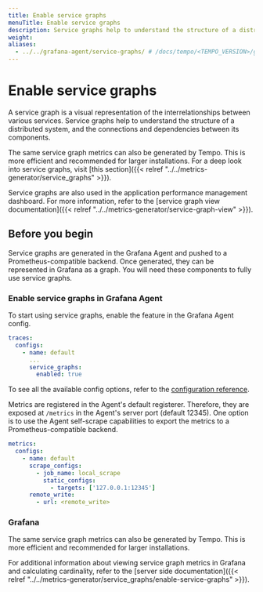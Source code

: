 ```yaml
---
title: Enable service graphs
menuTitle: Enable service graphs
description: Service graphs help to understand the structure of a distributed system, and the connections and dependencies between its components.
weight:
aliases:
  - ../../grafana-agent/service-graphs/ # /docs/tempo/<TEMPO_VERSION>/grafana-agent/service-graphs/
---
```


# Enable service graphs

A service graph is a visual representation of the interrelationships between various services.
Service graphs help to understand the structure of a distributed system,
and the connections and dependencies between its components.

The same service graph metrics can also be generated by Tempo.
This is more efficient and recommended for larger installations.
For a deep look into service graphs, visit [this section]({{< relref "../../metrics-generator/service_graphs" >}}).

Service graphs are also used in the application performance management dashboard.
For more information, refer to the [service graph view documentation]({{< relref "../../metrics-generator/service-graph-view" >}}).

## Before you begin

Service graphs are generated in the Grafana Agent and pushed to a Prometheus-compatible backend.
Once generated, they can be represented in Grafana as a graph.
You will need these components to fully use service graphs.

### Enable service graphs in Grafana Agent

To start using service graphs, enable the feature in the Grafana Agent config.

```yaml
traces:
  configs:
    - name: default
      ...
      service_graphs:
        enabled: true
```

To see all the available config options, refer to the [configuration reference](/docs/agent/latest/configuration/traces-config).

Metrics are registered in the Agent's default registerer.
Therefore, they are exposed at `/metrics` in the Agent's server port (default 12345).
One option is to use the Agent self-scrape capabilities to export the metrics to a Prometheus-compatible backend.

```yaml
metrics:
  configs:
    - name: default
      scrape_configs:
        - job_name: local_scrape
          static_configs:
            - targets: ['127.0.0.1:12345']
      remote_write:
        - url: <remote_write>
```

### Grafana

The same service graph metrics can also be generated by Tempo.
This is more efficient and recommended for larger installations.

For additional information about viewing service graph metrics in Grafana and calculating cardinality, refer to the [server side documentation]({{< relref "../../metrics-generator/service_graphs/enable-service-graphs" >}}).
